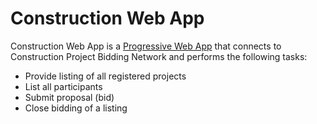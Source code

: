 # Construction Web App

Construction Web App is a [Progressive Web App](https://developers.google.com/web/progressive-web-apps) that connects to Construction Project Bidding Network and performs the following tasks:
 * Provide listing of all registered projects
 * List all participants
 * Submit proposal (bid)
 * Close bidding of a listing